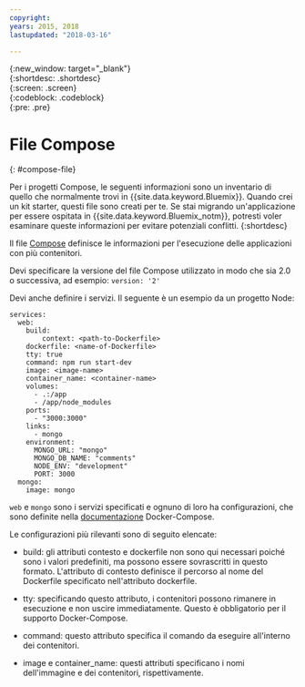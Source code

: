 ```yaml
---
copyright:
years: 2015, 2018
lastupdated: "2018-03-16"

---
```


{:new_window: target="_blank"}  
{:shortdesc: .shortdesc}  
{:screen: .screen}  
{:codeblock: .codeblock}  
{:pre: .pre}  

# File Compose
{: #compose-file}

Per i progetti Compose, le seguenti informazioni sono un inventario di quello che normalmente trovi in {{site.data.keyword.Bluemix}}. Quando crei un kit starter, questi file sono creati per te. Se stai migrando un'applicazione per essere ospitata in {{site.data.keyword.Bluemix_notm}}, potresti voler esaminare queste informazioni per evitare potenziali conflitti.
{:shortdesc}

Il file [Compose](https://docs.docker.com/compose/overview/) definisce le informazioni per l'esecuzione delle applicazioni con più contenitori.

Devi specificare la versione del file Compose utilizzato in modo che sia 2.0 o successiva, ad esempio:
`version: '2'`

Devi anche definire i servizi. Il seguente è un esempio da un progetto Node:
```
services:
  web:
    build:
    	context: <path-to-Dockerfile>
	dockerfile: <name-of-Dockerfile>
    tty: true
    command: npm run start-dev
    image: <image-name>
    container_name: <container-name>
    volumes:
      - .:/app
      - /app/node_modules
    ports:
      - "3000:3000"
    links:
      - mongo
    environment:
      MONGO_URL: "mongo"
      MONGO_DB_NAME: "comments"
      NODE_ENV: "development"
      PORT: 3000
  mongo:
    image: mongo
```

`web` e `mongo` sono i servizi specificati e ognuno di loro ha configurazioni, che sono definite nella [documentazione](https://docs.docker.com/compose/compose-file/compose-file-v2/) Docker-Compose.

Le configurazioni più rilevanti sono di seguito elencate: 

* build: gli attributi contesto e dockerfile non sono qui necessari poiché sono i valori predefiniti, ma possono essere sovrascritti in questo formato. L'attributo di contesto definisce il percorso al nome del Dockerfile specificato nell'attributo dockerfile. 

* tty: specificando questo attributo, i contenitori possono rimanere in esecuzione e non uscire immediatamente. Questo è obbligatorio per il supporto Docker-Compose.

* command: questo attributo specifica il comando da eseguire all'interno dei contenitori.

* image e container_name: questi attributi specificano i nomi dell'immagine e dei contenitori, rispettivamente.


